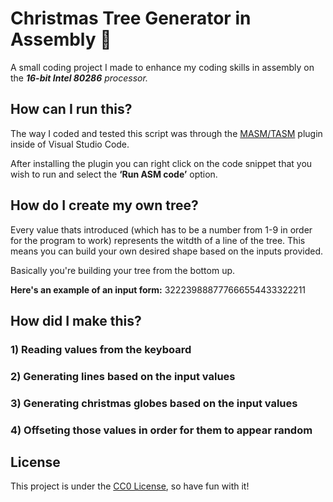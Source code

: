 # Christmas Tree Generator in Assembly 🎄


A small coding project I made to enhance my coding skills in assembly on the _**16-bit Intel 80286** processor._

## How can I run this?

The way I coded and tested this script was through the [MASM/TASM](https://marketplace.visualstudio.com/items?itemName=xsro.masm-tasm) plugin inside of Visual Studio Code.

After installing the plugin you can right click on the code snippet that you wish to run and select the **‘Run ASM code’** option.

## How do I create my own tree?

Every value thats introduced (which has to be a number from 1-9 in order for the program to work) represents the witdth of a line of the tree. This means you can build your own desired shape based on the inputs provided.

Basically you're building your tree from the bottom up.

**Here's an example of an input form:** 322239888777666554433322211

## How did I make this?

### 1) Reading values from the keyboard
### 2) Generating lines based on the input values
### 3) Generating christmas globes based on the input values
### 4) Offseting those values in order for them to appear random

## License

This project is under the [CC0 License](https://creativecommons.org/public-domain/cc0/), so have fun with it!
